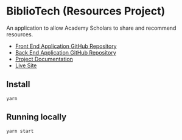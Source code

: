 # BiblioTech (Resources Project)

An application to allow Academy Scholars to share and recommend resources.

- <a href="https://github.com/reneelouise/resources-fe-new">Front End Application GitHub Repository</a>
- <a href="https://github.com/reneelouise/resources-project">Back End Application GitHub Repository</a>
- <a href="https://www.notion.so/weareacademy/Team-C3C1-Project-3-cbd0ad9f6d044f81ae19dcf80bb086fc">Project Documentation</a>
- <a href="https://bibliotech-project.netlify.app/resources">Live Site</a>

## Install

`yarn`

## Running locally

`yarn start`
